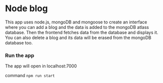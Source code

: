 # Node blog
This app uses node.js, mongoDB and mongoose to create an interface where you can add a blog and the data is added to the mongoDB atlass database. Then the frontend fetches data from the database and displays it. You can also delete a blog and its data will be erased from the mongoDB database too.

### Run the app
The app will open in localhost:7000

command `npm run start`
